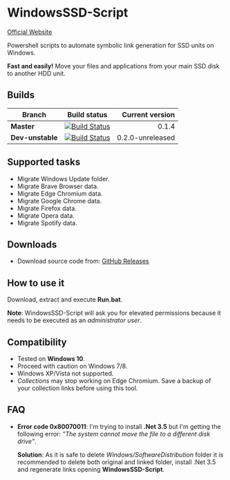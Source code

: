 # WindowsSSD-Script

[Official Website](https://equilaterus.github.io/WindowsSSD-Script/)

Powershell scripts to automate symbolic link generation for SSD units on Windows. 

**Fast and easily!** Move your files and applications from your main SSD disk to another HDD unit.

## Builds

| **Branch**      | Build status | Current version |
| --------------- |:-------------:| -----:|
| **Master**        | [![Build Status](https://ci.appveyor.com/api/projects/status/rxn77j64dn3s50r8/branch/master?svg=true)](https://ci.appveyor.com/project/dacanizares/windowsssd-script/branch/master) | 0.1.4  |
| **Dev-unstable**  | [![Build Status](https://ci.appveyor.com/api/projects/status/rxn77j64dn3s50r8/branch/dev?svg=true)](https://ci.appveyor.com/project/dacanizares/windowsssd-script/branch/dev) | 0.2.0-unreleased    |

## Supported tasks

* Migrate Windows Update folder.
* Migrate Brave Browser data.
* Migrate Edge Chromium data.
* Migrate Google Chrome data.
* Migrate Firefox data.
* Migrate Opera data.
* Migrate Spotify data.

## Downloads

* Download source code from: [GitHub Releases](https://github.com/equilaterus/WindowsSSD-Script/releases)

## How to use it

Download, extract and execute **Run.bat**.

 **Note**: WindowsSSD-Script will ask you for elevated permissions because it needs to be executed as an *administrator user*.

## Compatibility

* Tested on **Windows 10**.
* Proceed with caution on Windows 7/8.
* Windows XP/Vista not supported.
* *Collections* may stop working on Edge Chromium. Save a backup of your collection links before using this tool.

## FAQ

*  **Error code 0x80070011**: I'm trying to install **.Net 3.5** but I'm getting the following error: *"The system cannot move the file to a different disk drive"*.

    **Solution**: As it is safe to delete *Windows/SoftwareDistribution* folder it is recommended to delete both original and linked folder, install .Net 3.5 and regenerate links opening **WindowsSSD-Script**.